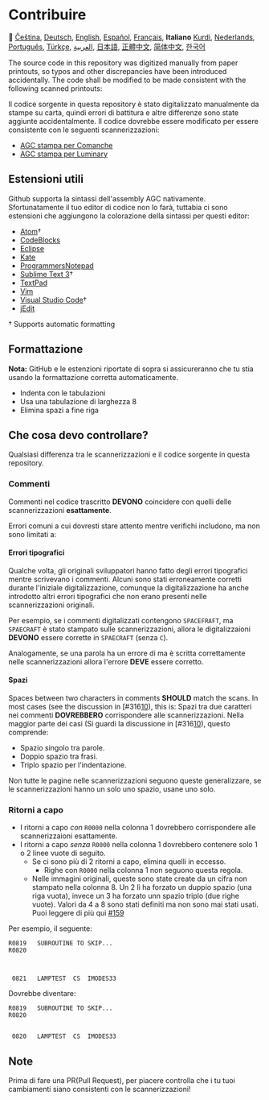# Contribuire

🎌
[Čeština][CZ],
[Deutsch][DE],
[English][IT],
[Español][ES],
[Français][FR],
**Italiano**
[Kurdi][KU],
[Nederlands][NL],
[Português][PT_BR],
[Türkçe][TR],
[العربية][AR],
[日本語][JA],
[正體中文][ZH_TW],
[简体中文][ZH_CN],
[한국어][KO_KR]

[AR]:CONTRIBUTING.ar.md
[CZ]:CONTRIBUTING.cz.md
[DE]:CONTRIBUTING.de.md
[EN]:CONTRIBUTING.md
[ES]:CONTRIBUTING.es.md
[FR]:CONTRIBUTING.fr.md
[IT]:CONTRIBUTING.it.md
[JA]:CONTRIBUTING.ja.md
[KO_KR]:CONTRIBUTING.ko_kr.md
[KU]:CONTRIBUTING.ku.md
[NL]:CONTRIBUTING.nl.md
[PT_BR]:CONTRIBUTING.pt_br.md
[TR]:CONTRIBUTING.tr.md
[ZH_CN]:CONTRIBUTING.zh_cn.md
[ZH_TW]:CONTRIBUTING.zh_tw.md

The source code in this repository was digitized manually from paper printouts, so typos and other discrepancies have been introduced accidentally. The code shall be modified to be made consistent with the following scanned printouts:

Il codice sorgente in questa repository è stato digitalizzato manualmente da stampe su carta, quindi errori di battitura e altre differenze sono state aggiunte accidentalmente. Il codice dovrebbe essere modificato per essere consistente con le seguenti scannerizzazioni:

- [AGC stampa per Comanche][8]
- [AGC stampa per Luminary][9]

## Estensioni utili

Github supporta la sintassi dell'assembly AGC nativamente. Sfortunatamente il tuo editor di codice non lo farà, tuttabia ci sono estensioni che aggiungono la colorazione della sintassi per questi editor:

- [Atom][Atom]†
- [CodeBlocks][CodeBlocks]
- [Eclipse][Eclipse]
- [Kate][Kate]
- [ProgrammersNotepad][ProgrammersNotepad]
- [Sublime Text 3][Sublime Text]†
- [TextPad][TextPad]
- [Vim][Vim]
- [Visual Studio Code][VisualStudioCode]†
- [jEdit][jEdit]

† Supports automatic formatting

[Atom]:https://github.com/Alhadis/language-agc
[CodeBlocks]:https://github.com/virtualagc/virtualagc/tree/master/Contributed/SyntaxHighlight/CodeBlocks
[Eclipse]:https://github.com/virtualagc/virtualagc/tree/master/Contributed/SyntaxHighlight/Eclipse
[Kate]:https://github.com/virtualagc/virtualagc/tree/master/Contributed/SyntaxHighlight/Kate
[ProgrammersNotepad]:https://github.com/virtualagc/virtualagc/tree/master/Contributed/SyntaxHighlight/ProgrammersNotepad
[Sublime Text]:https://github.com/jimlawton/AGC-Assembly
[TextPad]:https://github.com/virtualagc/virtualagc/tree/master/Contributed/SyntaxHighlight/TextPad
[Vim]:https://github.com/wsdjeg/vim-assembly
[VisualStudioCode]:https://github.com/wopian/agc-assembly
[jEdit]:https://github.com/virtualagc/virtualagc/tree/master/Contributed/SyntaxHighlight/jEdit

## Formattazione

**Nota:** GitHub e le estenzioni riportate di sopra si assicureranno che tu stia usando la formattazione corretta automaticamente.

- Indenta con le tabulazioni
- Usa una tabulazione di larghezza 8
- Elimina spazi a fine riga

## Che cosa devo controllare?

Qualsiasi differenza tra le scannerizzazioni e il codice sorgente in questa repository.

### Commenti

Commenti nel codice trascritto **DEVONO** coincidere con quelli delle scannerizzazioni **esattamente**.

Errori comuni a cui dovresti stare attento mentre verifichi includono, ma non sono limitati a:

#### Errori tipografici

Qualche volta, gli originali sviluppatori hanno fatto degli errori tipografici mentre scrivevano i commenti. Alcuni sono stati erroneamente corretti durante l'iniziale digitalizzazione, comunque la digitalizzazione ha anche introdotto altri errori tipografici che non erano presenti nelle scannerizzazioni originali.

Per esempio, se i commenti digitalizzati contengono `SPACEFRAFT`, ma `SPAECRAFT` è stato stampato sulle scannerizzazioni, allora le digitalizzaioni **DEVONO** essere corrette in `SPAECRAFT` (senza `C`).

Analogamente, se una parola ha un errore di ma è scritta correttamente nelle scannerizzazioni allora l'errore **DEVE** essere corretto.

#### Spazi

Spaces between two characters in comments **SHOULD** match the scans. In most cases (see the discussion in [#316[10]), this is:
Spazi tra due caratteri nei commenti **DOVREBBERO** corrispondere alle scannerizzazioni. Nella maggior parte dei casi (Si guardi la discussione in [#316[10]), questo comprende:

- Spazio singolo tra parole.
- Doppio spazio tra frasi.
- Triplo spazio per l'indentazione.

Non tutte le pagine nelle scannerizzazioni seguono queste generalizzare, se le scannerizzazioni hanno un solo uno spazio, usane uno solo.

### Ritorni a capo

- I ritorni a capo *con* `R0000` nella colonna 1 dovrebbero corrispondere alle scannerizzaioni esattamente.
- I ritorni a capo *senza* `R0000` nella colonna 1 dovrebbero contenere solo 1 o 2 linee vuote di seguito.
  - Se ci sono più di 2 ritorni a capo, elimina quelli in eccesso.
    - Righe con `R0000` nella colonna 1 non seguono questa regola.
  - Nelle immagini originali, queste sono state create da un cifra non stampato nella colonna 8. Un 2 lì ha forzato un duppio spazio (una riga vuota), invece un 3 ha forzato unn spazio triplo (due righe vuote). Valori da 4 a 8 sono
  stati definiti ma non sono mai stati usati. Puoi leggere di più qui [#159][7]

Per esempio, il seguente:

```plain
R0819   SUBROUTINE TO SKIP...
R0820



 0821   LAMPTEST  CS  IMODES33
```

Dovrebbe diventare:

```plain
R0819   SUBROUTINE TO SKIP...
R0820


 0820   LAMPTEST  CS  IMODES33
```

## Note

Prima di fare una PR(Pull Request), per piacere controlla che i tu tuoi cambiamenti siano consistenti con le scannerizzazioni!

[0]:https://github.com/chrislgarry/Apollo-11/pull/new/master
[1]:http://www.ibiblio.org/apollo/ScansForConversion/Luminary099/
[2]:http://www.ibiblio.org/apollo/ScansForConversion/Comanche055/
[6]:https://github.com/wopian/agc-assembly#user-settings
[7]:https://github.com/chrislgarry/Apollo-11/issues/159
[8]:http://www.ibiblio.org/apollo/ScansForConversion/Comanche055/
[9]:http://www.ibiblio.org/apollo/ScansForConversion/Luminary099/
[10]:https://github.com/chrislgarry/Apollo-11/pull/316#pullrequestreview-102892741
